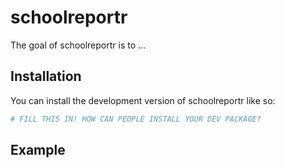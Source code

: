 
<!-- README.md is generated from README.Rmd. Please edit that file -->

# schoolreportr

<!-- badges: start -->
<!-- badges: end -->

The goal of schoolreportr is to …

## Installation

You can install the development version of schoolreportr like so:

``` r
# FILL THIS IN! HOW CAN PEOPLE INSTALL YOUR DEV PACKAGE?
```

## Example
